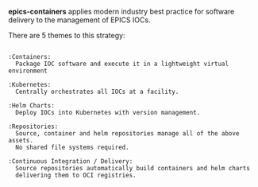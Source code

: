 **epics-containers** applies modern industry best practice for software
delivery to the management of EPICS IOCs.

There are 5 themes to this strategy:

```{eval-rst}

:Containers:
  Package IOC software and execute it in a lightweight virtual environment​

:Kubernetes:
  Centrally orchestrates all IOCs at a facility.

:Helm Charts:
  Deploy IOCs into Kubernetes with version management.

:Repositories:
  Source, container and helm repositories manage all of the above assets.
  No shared file systems required.

:Continuous Integration / Delivery:
  Source repositories automatically build containers and helm charts
  delivering them to OCI registries.
```
